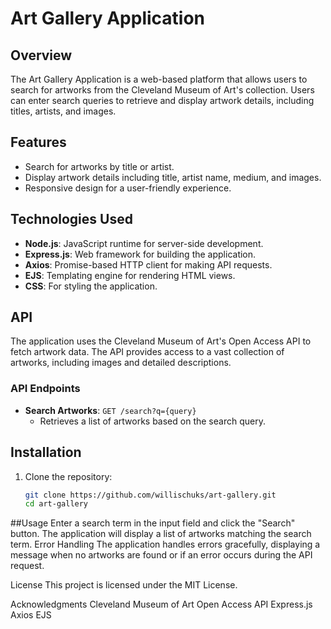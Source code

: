 # Art Gallery Application

## Overview
The Art Gallery Application is a web-based platform that allows users to search for artworks from the Cleveland Museum of Art's collection. Users can enter search queries to retrieve and display artwork details, including titles, artists, and images.

## Features
- Search for artworks by title or artist.
- Display artwork details including title, artist name, medium, and images.
- Responsive design for a user-friendly experience.

## Technologies Used
- **Node.js**: JavaScript runtime for server-side development.
- **Express.js**: Web framework for building the application.
- **Axios**: Promise-based HTTP client for making API requests.
- **EJS**: Templating engine for rendering HTML views.
- **CSS**: For styling the application.

## API
The application uses the Cleveland Museum of Art's Open Access API to fetch artwork data. The API provides access to a vast collection of artworks, including images and detailed descriptions.

### API Endpoints
- **Search Artworks**: `GET /search?q={query}`
  - Retrieves a list of artworks based on the search query.

## Installation
1. Clone the repository:
   ```bash
   git clone https://github.com/willischuks/art-gallery.git
   cd art-gallery

 ##Usage
Enter a search term in the input field and click the "Search" button.
The application will display a list of artworks matching the search term.
Error Handling
The application handles errors gracefully, displaying a message when no artworks are found or if an error occurs during the API request.

License
This project is licensed under the MIT License.

Acknowledgments
Cleveland Museum of Art Open Access API
Express.js
Axios
EJS

